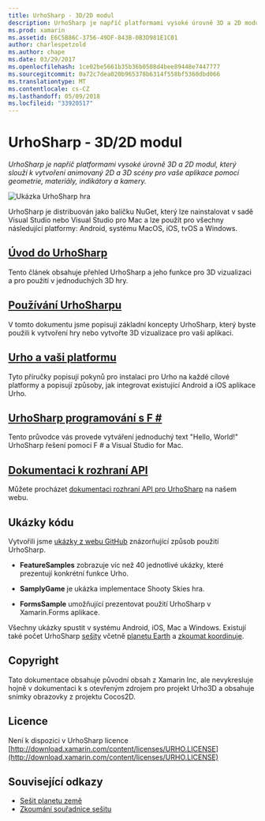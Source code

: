 ```yaml
---
title: UrhoSharp - 3D/2D modul
description: UrhoSharp je napříč platformami vysoké úrovně 3D a 2D modul, který slouží k vytvoření animovaný 2D a 3D scény pro vaše aplikace pomocí geometrie, materiály, indikátory a kamery.
ms.prod: xamarin
ms.assetid: E6C5B86C-3756-49DF-843B-0B3D981E1C01
author: charlespetzold
ms.author: chape
ms.date: 03/29/2017
ms.openlocfilehash: 1ce02be5661b35b36b0508d4bee89448e7447777
ms.sourcegitcommit: 0a72c7dea020b965378b6314f558bf5360dbd066
ms.translationtype: MT
ms.contentlocale: cs-CZ
ms.lasthandoff: 05/09/2018
ms.locfileid: "33920517"
---
```

# <a name="urhosharp---3d2d-engine"></a>UrhoSharp - 3D/2D modul

_UrhoSharp je napříč platformami vysoké úrovně 3D a 2D modul, který slouží k vytvoření animovaný 2D a 3D scény pro vaše aplikace pomocí geometrie, materiály, indikátory a kamery._

![Ukázka UrhoSharp hra](images/video.gif)

UrhoSharp je distribuován jako balíčku NuGet, který lze nainstalovat v sadě Visual Studio nebo Visual Studio pro Mac a lze použít pro všechny následující platformy: Android, systému MacOS, iOS, tvOS a Windows.

## <a name="an-introduction-to-urhosharpgraphics-gamesurhosharpintroductionmd"></a>[Úvod do UrhoSharp](~/graphics-games/urhosharp/introduction.md)

Tento článek obsahuje přehled UrhoSharp a jeho funkce pro 3D vizualizaci a pro použití v jednoduchých 3D hry.

## <a name="using-urhosharpgraphics-gamesurhosharpusingmd"></a>[Používání UrhoSharpu](~/graphics-games/urhosharp/using.md)

V tomto dokumentu jsme popisují základní koncepty UrhoSharp, který byste použili k vytvoření hry nebo vytvořte 3D vizualizace pro vaši aplikaci.

## <a name="urho-and-your-platformgraphics-gamesurhosharpplatformindexmd"></a>[Urho a vaši platformu](~/graphics-games/urhosharp/platform/index.md)

Tyto příručky popisují pokynů pro instalaci pro Urho na každé cílové platformy a popisují způsoby, jak integrovat existující Android a iOS aplikace Urho.

## <a name="programming-urhosharp-with-fgraphics-gamesurhosharpfsharpmd"></a>[UrhoSharp programování s F #](~/graphics-games/urhosharp/fsharp.md)

Tento průvodce vás provede vytváření jednoduchý text "Hello, World!" UrhoSharp řešení pomocí F # a Visual Studio for Mac.

## <a name="api-documentationhttpsdeveloperxamarincomapirooturho"></a>[Dokumentaci k rozhraní API](https://developer.xamarin.com/api/root/Urho/)

Můžete procházet [dokumentaci rozhraní API pro UrhoSharp](https://developer.xamarin.com/api/root/Urho/) na našem webu.

## <a name="samples"></a>Ukázky kódu

Vytvořili jsme [ukázky z webu GitHub](http://github.com/xamarin/urho-samples) znázorňující způsob použití UrhoSharp.

- **FeatureSamples** zobrazuje víc než 40 jednotlivé ukázky, které prezentují konkrétní funkce Urho.

- **SamplyGame** je ukázka implementace Shooty Skies hra.

- **FormsSample** umožňující prezentovat použití UrhoSharp v Xamarin.Forms aplikace.

Všechny ukázky spustit v systému Android, iOS, Mac a Windows.
Existují také počet UrhoSharp [sešity](https://developer.xamarin.com/workbooks/) včetně [planetu Earth](https://developer.xamarin.com/workbooks/graphics/urhosharp/planetearth/planetearth.workbook) a [zkoumat koordinuje](https://developer.xamarin.com/workbooks/graphics/urhosharp/coordinates/ExploringUrhoCoordinates.workbook).

## <a name="copyright"></a>Copyright

Tato dokumentace obsahuje původní obsah z Xamarin Inc, ale nevykresluje hojně v dokumentaci k s otevřeným zdrojem pro projekt Urho3D a obsahuje snímky obrazovky z projektu Cocos2D.

## <a name="license"></a>Licence

Není k dispozici v UrhoSharp licence [http://download.xamarin.com/content/licenses/URHO.LICENSE](http://download.xamarin.com/content/licenses/URHO.LICENSE)

## <a name="related-links"></a>Související odkazy

- [Sešit planetu země](https://developer.xamarin.com/workbooks/graphics/urhosharp/planetearth/planetearth.workbook)
- [Zkoumání souřadnice sešitu](https://developer.xamarin.com/workbooks/graphics/urhosharp/coordinates/ExploringUrhoCoordinates.workbook)
